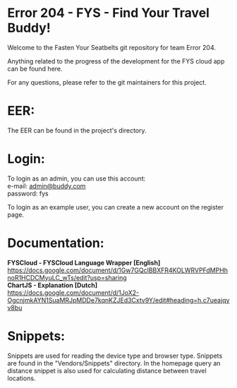 # Error 204 - FYS - Find Your Travel Buddy!
Welcome to the Fasten Your Seatbelts git repository for team Error 204.

Anything related to the progress of the development for the FYS cloud app can be found here.

For any questions, please refer to the git maintainers for this project.

# EER:
The EER can be found in the project's directory.

# Login:

To login as an admin, you can use this account: \
e-mail:     admin@buddy.com \
password:   fys

To login as an example user, you can create a new account on the register page.

# Documentation:

**FYSCloud - FYSCloud Language Wrapper [English]** \
https://docs.google.com/document/d/1Gw7GQclBBXFR4KOLWRVPFdMPHhnoR1HCDCMyuLC_wTs/edit?usp=sharing \
**ChartJS - Explanation [Dutch]** \
https://docs.google.com/document/d/1JoX2-OgcnjmkAYN1SuaMRJpMDDe7kqnKZJEd3Cxtv9Y/edit#heading=h.c7ueajqyv8bu

# Snippets:

Snippets are used for reading the device type and browser type. Snippets are found in the "Vendors/Snippets" directory.
In the homepage query an distance snippet is also used for calculating distance between travel locations.